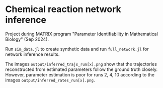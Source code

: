 # Chemical reaction network inference

Project during MATRIX program "Parameter Identifiability in Mathematical Biology" (Sep 2024).

Run `sim_data.jl` to create synthetic data and run `full_network.jl` for network inference results.

The images `output/inferred_trajs_run[x].png` show that the trajectories reconstructed from estimated parameters follow the ground truth closely. However, parameter estimation is poor for runs 2, 4, 10 according to the images `output/inferred_rates_run[x].png`.